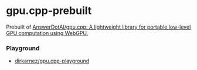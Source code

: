 gpu.cpp-prebuilt
================
Prebuilt of [AnswerDotAI/gpu.cpp: A lightweight library for portable low-level GPU computation using WebGPU. ](https://github.com/AnswerDotAI/gpu.cpp)

### Playground
- [dirkarnez/gpu.cpp-playground](https://github.com/dirkarnez/gpu.cpp-playground)